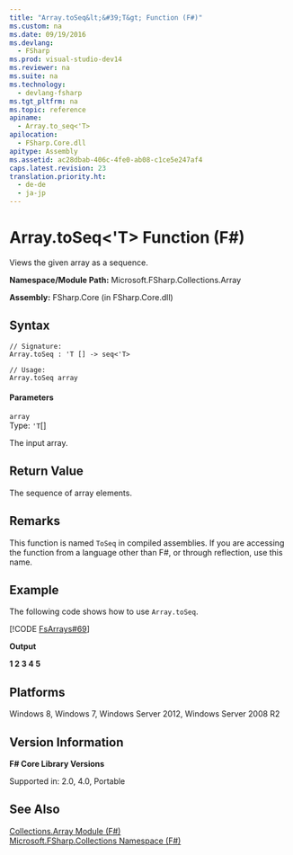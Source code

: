 ```yaml
---
title: "Array.toSeq&lt;&#39;T&gt; Function (F#)"
ms.custom: na
ms.date: 09/19/2016
ms.devlang: 
  - FSharp
ms.prod: visual-studio-dev14
ms.reviewer: na
ms.suite: na
ms.technology: 
  - devlang-fsharp
ms.tgt_pltfrm: na
ms.topic: reference
apiname: 
  - Array.to_seq<'T>
apilocation: 
  - FSharp.Core.dll
apitype: Assembly
ms.assetid: ac28dbab-406c-4fe0-ab08-c1ce5e247af4
caps.latest.revision: 23
translation.priority.ht: 
  - de-de
  - ja-jp
---
```

# Array.toSeq&lt;&#39;T&gt; Function (F#)
Views the given array as a sequence.  
  
 **Namespace/Module Path:** Microsoft.FSharp.Collections.Array  
  
 **Assembly:** FSharp.Core (in FSharp.Core.dll)  
  
## Syntax  
  
```  
// Signature:  
Array.toSeq : 'T [] -> seq<'T>  
  
// Usage:  
Array.toSeq array  
```  
  
#### Parameters  
 `array`  
 Type: `'T`[&#91;&#93;](../vs140/Core.--T--Type--F#-2.md)  
  
 The input array.  
  
## Return Value  
 The sequence of array elements.  
  
## Remarks  
 This function is named `ToSeq` in compiled assemblies. If you are accessing the function from a language other than F#, or through reflection, use this name.  
  
## Example  
 The following code shows how to use `Array.toSeq`.  
  
 [!CODE [FsArrays#69](../CodeSnippet/VS_Snippets_Fsharp/fsarrays#69)]  
  
 **Output**  
  
 **1 2 3 4 5**   
## Platforms  
 Windows 8, Windows 7, Windows Server 2012, Windows Server 2008 R2  
  
## Version Information  
 **F# Core Library Versions**  
  
 Supported in: 2.0, 4.0, Portable  
  
## See Also  
 [Collections.Array Module (F#)](../Topic/Collections.Array%20Module%20\(F%23\).md)   
 [Microsoft.FSharp.Collections Namespace (F#)](../Topic/Microsoft.FSharp.Collections%20Namespace%20\(F%23\).md)